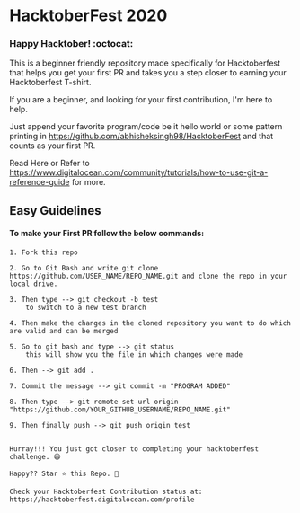 # HacktoberFest 2020
 
### Happy Hacktober! :octocat: 

This is a beginner friendly repository made specifically for Hacktoberfest that helps you get your first PR and takes you a step closer to earning your Hacktoberfest T-shirt.

If you are a beginner, and looking for your first contribution, I'm here to help. 

Just append your favorite program/code be it hello world or some pattern printing in https://github.com/abhisheksingh98/HacktoberFest and that counts as your first PR.

Read Here or Refer to https://www.digitalocean.com/community/tutorials/how-to-use-git-a-reference-guide for more.


   ## Easy Guidelines
                
#### To make your First PR follow the below commands:
    
    1. Fork this repo
    
    2. Go to Git Bash and write git clone https://github.com/USER_NAME/REPO_NAME.git and clone the repo in your local drive.
    
    3. Then type --> git checkout -b test
        to switch to a new test branch
    
    4. Then make the changes in the cloned repository you want to do which are valid and can be merged    
    
    5. Go to git bash and type --> git status
        this will show you the file in which changes were made
    
    6. Then --> git add .
    
    7. Commit the message --> git commit -m "PROGRAM ADDED"
    
    8. Then type --> git remote set-url origin "https://github.com/YOUR_GITHUB_USERNAME/REPO_NAME.git"
    
    9. Then finally push --> git push origin test


    Hurray!!! You just got closer to completing your hacktoberfest challenge. 😃
    
    Happy?? Star ⭐ this Repo. 🤩
    
    Check your Hacktoberfest Contribution status at:
    https://hacktoberfest.digitalocean.com/profile
    
